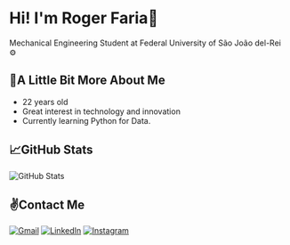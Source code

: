 # Hi! I'm Roger Faria👋
Mechanical Engineering Student at Federal University of São João del-Rei ⚙️

## 👦A Little Bit More About Me
- 22 years old
- Great interest in technology and innovation
- Currently learning Python for Data.

## 📈GitHub Stats
![GitHub Stats](https://github-readme-stats.vercel.app/api?username=rogervfaria&theme=transparent&bg_color=000&border_color=30A3DC&show_icons=true&icon_color=30A3DC&title_color=E94D5F&text_color=FFF)

## ✌Contact Me
[![Gmail](https://img.shields.io/badge/Gmail-333333?style=for-the-badge&logo=gmail&logoColor=red)](mailto:fariiaroger@gmail.com)
[![LinkedIn](https://img.shields.io/badge/LinkedIn-0077B5?style=for-the-badge&logo=linkedin&logoColor=white)](https://www.linkedin.com/in/rogervfaria/)
[![Instagram](https://img.shields.io/badge/-Instagram-%23E4405F?style=for-the-badge&logo=instagram&logoColor=white)](https://www.instagram.com/rogerfariaa_/)

